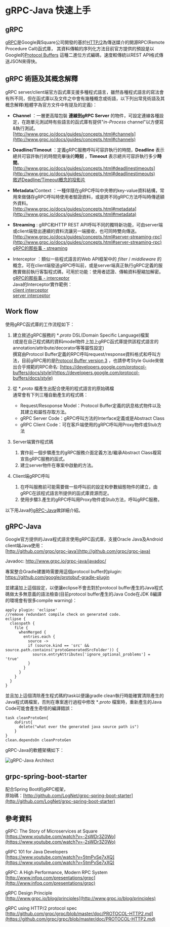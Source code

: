 # gRPC-Java 快速上手 #

## gRPC ##

[gRPC](http://grpc.io)是Google與Square公司開發的基於[HTTP/2](https://http2.github.io/)為傳送媒介的開源RPC(Remote Procedure Call)函式庫，
其資料傳輸的序列化方法目前官方提供的預設是以Google的[Protocol Buffers](https://developers.google.com/protocol-buffers/) 這種二進位方式編碼，速度較傳統以REST API格式傳送JSON來得快。

## gRPC 術語及其概念解釋 ##

gRPC server/client端官方函式庫支援多種程式語言，雖然各種程式語言的寫法會有所不同，但在函式庫以及文件之中會有幾種概念或術語，以下列出常見術語及其概念解釋(粗體字為官方文件中有提及的定義)：

* **Channel** ：一層更高階包裝 **連線到gRPC Server** 的物件，可設定連線各種設定，在跑單元測試時有些語言的函式庫有提供"*in-Process* channel"以方便寫&執行測試。  
[http://www.grpc.io/docs/guides/concepts.html#channels](http://www.grpc.io/docs/guides/concepts.html#channels)

* **Deadline/Timeout** ：定義gRPC服務呼叫可容許執行的時間，**Deadline** 表示總共可容許執行的時間完畢後的**時刻** ，**Timeout** 表示總共可容許執行多少**時間**。  
[http://www.grpc.io/docs/guides/concepts.html#deadlinestimeouts](http://www.grpc.io/docs/guides/concepts.html#deadlinestimeouts)  
[敘述Deadline/Timeout概念的投影片](https://www.slideshare.net/borisovalex/enabling-googley-microservices-with-http2-and-grpc/132?src=clipshare)

* **Metadata**/Context ：一種伴隨在gRPC呼叫中夾帶的key-value資料結構，常用來做儲存gRPC呼叫時使用者驗證資料，或是跨不同gRPC方法呼叫時傳遞額外資料。  
[http://www.grpc.io/docs/guides/concepts.html#metadata](http://www.grpc.io/docs/guides/concepts.html#metadata)

* **Streaming** : gRPC和HTTP REST API呼叫不同的獨特新功能，可由server端或client端發出連續的資料流讓另一端接收，也可同時雙向傳送。  
[http://www.grpc.io/docs/guides/concepts.html#server-streaming-rpc](http://www.grpc.io/docs/guides/concepts.html#server-streaming-rpc)  
[gRPC的那些事 - streaming](http://colobu.com/2017/04/06/dive-into-gRPC-streaming/)

* Interceptor ：類似一些程式語言的Web API框架中的 *filter* / *middleware* 的概念，可在client端發送gRPC呼叫前，或是server端真正執行gRPC定義的服務實做前執行客製程式碼，可用於功能：使用者認證、傳輸資料壓縮加解密。  
[gRPC的那些事 - interceptor](http://colobu.com/2017/04/17/dive-into-gRPC-interceptor/)  
Java的Interceptor實作範例：  
[client interceptor](http://www.programcreek.com/java-api-examples/index.php?api=io.grpc.ClientInterceptor)  
[server interceptor](http://www.programcreek.com/java-api-examples/index.php?api=io.grpc.ServerInterceptor)

## Work flow ##

使用gRPC函式庫的工作流程如下：

1. 建立敘述gRPC服務的 **.proto* DSL(Domain Specific Language)檔案  
(或是在自己程式碼的資料model物件上加上gRPC函式庫提供該程式語言的annotation/attribute/decorator等等屬性設定)  
撰寫由Protocol Buffer定義的RPC呼叫request/response資料格式和呼叫方法，目前gRPC用的是[Protocol Buffer version 3](https://developers.google.com/protocol-buffers/docs/proto3)
，也請參考Style Guide來做出合乎規範的RPC命名:
[https://developers.google.com/protocol-buffers/docs/style](https://developers.google.com/protocol-buffers/docs/style)

2. 從 **.proto* 檔產生出配合使用的程式語言的原始碼檔  
通常會有下列三種自動產生的程式碼：
    * Request/Resoponse Model：Protocol Buffer定義的訊息格式物件以及其建立和屬性存取方法。
    * gRPC Server Code：gRPC呼叫方法的Interface定義或是Abstract Class
    * gRPC Client Code：可在客戶端使用的gRPC呼叫用Proxy物件或Stub方法

3. Server端實作程式碼  
    1. 實作前一個步驟產生的gRPC服務介面定義方法/繼承Abstract Class複寫宣告gRPC服務的函式。
    2. 建立server物件在專案中啟動的方法。

4. Client端gRPC呼叫
    1. 在呼叫服務前可能需要做一些呼叫前的設定和參數組態物件的建立，由gRPC在該程式語言所提供的函式庫資源而定。
    2. 使用步驟3.產生的gRPC呼叫用Proxy物件或Stub方法，呼叫gRPC服務，

以下用Java的[gRPC-Java](http://github.com/grpc/grpc-java)做詳細介紹。

## gRPC-Java ##

Google官方提供的Java程式語言使用gRPC函式庫，支援Oracle Java及Android client端Java使用：  
[http://github.com/grpc/grpc-java](http://github.com/grpc/grpc-java)

Javadoc: <http://www.grpc.io/grpc-java/javadoc/>

專案整合Gradle建置時需要用這個protocol buffer的plugin:  
<https://github.com/google/protobuf-gradle-plugin>

並建議加上這個設定，以便讓eclipse不會去對於protocol buffer產生的Java程式碼做太多無意義的語法檢查(目前protocol buffer產生的Java Code在JDK 8編譯的環境會有很多compile warning)：

```Gradle
apply plugin: 'eclipse'
//remove redundant compile check on generated code.
eclipse {
  classpath {
    file {
      whenMerged {
        entries.each {
          source ->
          if (source.kind == 'src' && source.path.contains('protoGeneratedSrcFolder')) {
            source.entryAttributes['ignore_optional_problems'] = 'true'
          }
        }
      }
    }
  }
}
```

並且加上這個清除產生程式碼的task以便讓gradle clean執行時能確實清除產生的Java程式碼檔案，否則在專案進行過程中修改 **.proto* 檔案時，重新產生的Java Code可能會產生奇怪的編譯錯誤：

```Gradle
task cleanProtoGen{
    doFirst{
      delete("what ever the generated java source path is")
    }
}
clean.dependsOn cleanProtoGen
```

gRPC-Java的軟體架構如下：

![gRPC-Java Architect](./grpc-java-arch.mmd.svg)

## grpc-spring-boot-starter ##

配合Spring Boot的gRPC框架，  
原始碼：[http://github.com/LogNet/grpc-spring-boot-starter](http://github.com/LogNet/grpc-spring-boot-starter)


## 參考資料 ##

gRPC: The Story of Microservices at Square  
[https://www.youtube.com/watch?v=-2sWDr3Z0Wo](https://www.youtube.com/watch?v=-2sWDr3Z0Wo)

gRPC 101 for Java Developers  
[https://www.youtube.com/watch?v=5tmPvSe7xXQ](https://www.youtube.com/watch?v=5tmPvSe7xXQ)

gRPC: A High Performance, Modern RPC System  
[http://www.infoq.com/presentations/grpc](http://www.infoq.com/presentations/grpc)

gRPC Design Principle  
[http://www.grpc.io/blog/principles](http://www.grpc.io/blog/principles)

gRPC using HTTP/2 protocol spec  
[http://github.com/grpc/grpc/blob/master/doc/PROTOCOL-HTTP2.md](https://github.com/grpc/grpc/blob/master/doc/PROTOCOL-HTTP2.md)
